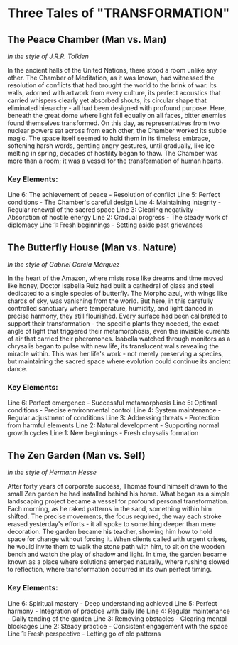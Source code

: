 # Three Tales of "TRANSFORMATION"

## The Peace Chamber (Man vs. Man)
*In the style of J.R.R. Tolkien*

In the ancient halls of the United Nations, there stood a room unlike any other. The Chamber of Meditation, as it was known, had witnessed the resolution of conflicts that had brought the world to the brink of war. Its walls, adorned with artwork from every culture, its perfect acoustics that carried whispers clearly yet absorbed shouts, its circular shape that eliminated hierarchy - all had been designed with profound purpose. Here, beneath the great dome where light fell equally on all faces, bitter enemies found themselves transformed. On this day, as representatives from two nuclear powers sat across from each other, the Chamber worked its subtle magic. The space itself seemed to hold them in its timeless embrace, softening harsh words, gentling angry gestures, until gradually, like ice melting in spring, decades of hostility began to thaw. The Chamber was more than a room; it was a vessel for the transformation of human hearts.

### Key Elements:

Line 6: The achievement of peace - Resolution of conflict
Line 5: Perfect conditions - The Chamber's careful design
Line 4: Maintaining integrity - Regular renewal of the sacred space
Line 3: Clearing negativity - Absorption of hostile energy
Line 2: Gradual progress - The steady work of diplomacy
Line 1: Fresh beginnings - Setting aside past grievances

## The Butterfly House (Man vs. Nature)
*In the style of Gabriel García Márquez*

In the heart of the Amazon, where mists rose like dreams and time moved like honey, Doctor Isabella Ruiz had built a cathedral of glass and steel dedicated to a single species of butterfly. The Morpho azul, with wings like shards of sky, was vanishing from the world. But here, in this carefully controlled sanctuary where temperature, humidity, and light danced in precise harmony, they still flourished. Every surface had been calibrated to support their transformation - the specific plants they needed, the exact angle of light that triggered their metamorphosis, even the invisible currents of air that carried their pheromones. Isabella watched through monitors as a chrysalis began to pulse with new life, its translucent walls revealing the miracle within. This was her life's work - not merely preserving a species, but maintaining the sacred space where evolution could continue its ancient dance.

### Key Elements:

Line 6: Perfect emergence - Successful metamorphosis
Line 5: Optimal conditions - Precise environmental control
Line 4: System maintenance - Regular adjustment of conditions
Line 3: Addressing threats - Protection from harmful elements
Line 2: Natural development - Supporting normal growth cycles
Line 1: New beginnings - Fresh chrysalis formation

## The Zen Garden (Man vs. Self)
*In the style of Hermann Hesse*

After forty years of corporate success, Thomas found himself drawn to the small Zen garden he had installed behind his home. What began as a simple landscaping project became a vessel for profound personal transformation. Each morning, as he raked patterns in the sand, something within him shifted. The precise movements, the focus required, the way each stroke erased yesterday's efforts - it all spoke to something deeper than mere decoration. The garden became his teacher, showing him how to hold space for change without forcing it. When clients called with urgent crises, he would invite them to walk the stone path with him, to sit on the wooden bench and watch the play of shadow and light. In time, the garden became known as a place where solutions emerged naturally, where rushing slowed to reflection, where transformation occurred in its own perfect timing.

### Key Elements:

Line 6: Spiritual mastery - Deep understanding achieved
Line 5: Perfect harmony - Integration of practice with daily life
Line 4: Regular maintenance - Daily tending of the garden
Line 3: Removing obstacles - Clearing mental blockages
Line 2: Steady practice - Consistent engagement with the space
Line 1: Fresh perspective - Letting go of old patterns